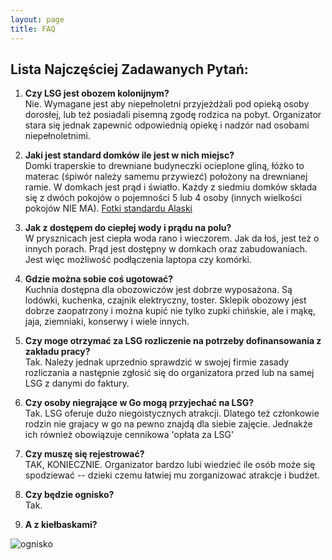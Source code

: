 ```yaml
---
layout: page
title: FAQ
---
```


## Lista Najczęściej Zadawanych Pytań:

1. <strong>Czy LSG jest obozem kolonijnym?</strong><br>
Nie. Wymagane jest aby niepełnoletni przyjeżdżali pod opieką osoby dorosłej, lub też posiadali pisemną zgodę rodzica na pobyt. Organizator stara się jednak zapewnić odpowiednią opiekę i nadzór nad osobami niepełnoletnimi. 

1. <strong>Jaki jest standard domków ile jest w nich miejsc?</strong><br>
Domki traperskie to drewniane budyneczki ocieplone gliną, łóżko to materac (śpiwór należy samemu przywiezć) położony na drewnianej ramie. W domkach jest prąd i światło. Każdy z siedmiu domków składa się z dwóch pokojów o pojemności 5 lub 4 osoby (innych wielkości pokojów NIE MA).  [Fotki standardu Alaski](http://www.alaska.sundar.pl/info.html)

1. <strong>Jak z dostępem do ciepłej wody i prądu na polu?</strong><br>
W prysznicach jest ciepła woda rano i wieczorem. Jak da łoś, jest też o innych porach. Prąd jest dostępny w domkach oraz zabudowaniach. Jest więc możliwość podłączenia laptopa czy komórki. 

1. <strong>Gdzie można sobie coś ugotować?</strong><br>
Kuchnia dostępna dla obozowiczów jest dobrze wyposażona. Są lodówki, kuchenka, czajnik elektryczny, toster. Sklepik obozowy jest dobrze zaopatrzony i można kupić nie tylko zupki chińskie, ale i mąkę, jaja, ziemniaki, konserwy i wiele innych. 

1. <strong>Czy moge otrzymać za LSG rozliczenie na potrzeby dofinansowania z zakładu pracy?</strong><br>
Tak. Należy jednak uprzednio sprawdzić w swojej firmie zasady rozliczania a następnie zgłosić się do organizatora przed lub na samej LSG z danymi do faktury. 

1. <strong>Czy osoby niegrające w Go mogą przyjechać na LSG?</strong><br>
Tak. LSG oferuje dużo niegoistycznych atrakcji. Dlatego też członkowie rodzin nie grajacy w go na pewno znajdą dla siebie zajęcie. Jednakże ich również obowiązuje cennikowa 'opłata za LSG' 

1. <strong>Czy muszę się rejestrować?</strong><br>
TAK, KONIECZNIE. Organizator bardzo lubi wiedzieć ile osób może się spodziewać -- dzieki czemu łatwiej mu zorganizować atrakcje i budżet. 

1. **Czy będzie ognisko?**  
Tak.

1. **A z kiełbaskami?**

![ognisko](/public/ognisko.jpg)
